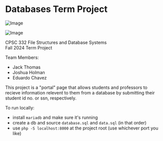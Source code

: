 # Databases Term Project

![Image](https://github.com/user-attachments/assets/ce5ef200-8f84-4d30-bc1e-40140d5d0e06)

![Image](https://github.com/user-attachments/assets/8447d837-f610-4706-9bf0-d67b7141b5ed)

CPSC 332 File Structures and Database Systems  
Fall 2024 Term Project  
  
Team Members:
- Jack Thomas  
- Joshua Holman  
- Eduardo Chavez  
  
This project is a "portal" page that allows students and professors to recieve information
relevent to them from a database by submitting their student id no. or ssn, respectively.  
  
To run locally:  
- install `mariadb` and make sure it's running
- create a db and source `database.sql` and `data.sql` (in that order)
- use `php -S localhost:8000` at the project root (use whichever port you like)

